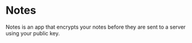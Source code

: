 # Notes

Notes is an app that encrypts your notes before they are sent to a server using your public key.